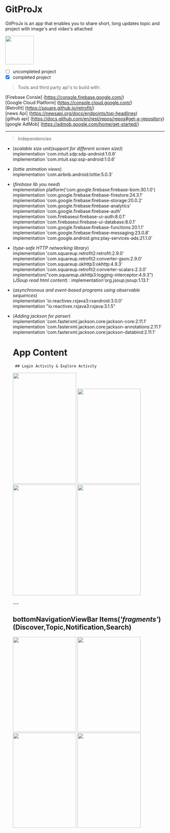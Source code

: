 # GitProJx
GitProJx is an  app that enables you to share short, long updates topic and project with image's and video's attached

<img src="https://user-images.githubusercontent.com/107422911/184646113-004e4abc-b812-45aa-823e-d86e53ca8a54.PNG" widht="120" height="90" />

- [ ]  uncompleted project
- [x]  completed project

> Tools and third party api's to build with:

[Firebase Consle] (https://console.firebase.google.com/)<br/>
[Google Cloud Platform] (https://console.cloud.google.com/)<br/>
[Retrofit] (https://square.github.io/retrofit/)<br/>
[news Api] (https://newsapi.org/docs/endpoints/top-headlines)<br/>
[github api] (https://docs.github.com/en/rest/repos/repos#get-a-repository)<br/>
[google AdMob] (https://admob.google.com/home/get-started/)

---

> Independencies

-  (*scalable size unit(support for different screen size)*)<br/>
    implementation 'com.intuit.sdp:sdp-android:1.0.6'<br/>
    implementation 'com.intuit.ssp:ssp-android:1.0.6'
    
- (*lottie animation views*)<br/>
    implementation 'com.airbnb.android:lottie:5.0.3' 

-  (*firebase lib you need*)<br/>
    implementation platform('com.google.firebase:firebase-bom:30.1.0')<br/>
    implementation 'com.google.firebase:firebase-firestore:24.3.1'<br/>
    implementation 'com.google.firebase:firebase-storage:20.0.2'<br/>
    implementation 'com.google.firebase:firebase-analytics'<br/>
    implementation 'com.google.firebase:firebase-auth'<br/>
    implementation 'com.firebaseui:firebase-ui-auth:8.0.1'<br/>
    implementation 'com.firebaseui:firebase-ui-database:8.0.1'<br/>
    implementation 'com.google.firebase:firebase-functions:20.1.1'<br/>
    implementation 'com.google.firebase:firebase-messaging:23.0.8'<br/>
    implementation 'com.google.android.gms:play-services-ads:21.1.0'


-  (*type-safe HTTP networking library*)<br/>
    implementation 'com.squareup.retrofit2:retrofit:2.9.0'<br/>
    implementation 'com.squareup.retrofit2:converter-gson:2.9.0'<br/>
    implementation 'com.squareup.okhttp3:okhttp:4.9.3'<br/>
    implementation 'com.squareup.retrofit2:converter-scalars:2.3.0'<br/>
    implementation("com.squareup.okhttp3:logging-interceptor:4.9.3")<br/>
    (*JSoup read html content*) : implementation'org.jsoup:jsoup:1.13.1'


- (*asynchronous and event-based programs using observable sequences*)<br/>
     implementation 'io.reactivex.rxjava3:rxandroid:3.0.0'<br/>
     implementation "io.reactivex.rxjava3:rxjava:3.1.5"
    

- (*Adding jackson for parser*)<br/>
    implementation 'com.fasterxml.jackson.core:jackson-core:2.11.1'<br/>
    implementation 'com.fasterxml.jackson.core:jackson-annotations:2.11.1'<br/>
    implementation 'com.fasterxml.jackson.core:jackson-databind:2.11.1'
    
    
    
    # App Content
       ## Login Activity & Explore Activity 
    <p float="left">
    <img src= "https://user-images.githubusercontent.com/107422911/192141393-7890e10d-5e22-4787-8ece-d95f00a0db30.png" width="200" height="350" />
    <img src= "https://user-images.githubusercontent.com/107422911/192141504-4edf18e2-0104-4148-9efd-51fbedf305b6.png" width="200" height="300" />
    <img src= "https://user-images.githubusercontent.com/107422911/192141570-7337c082-2a05-4b21-beeb-624e72d890b9.png" width="200" height="350" />
    <img src= "https://user-images.githubusercontent.com/107422911/192141581-5e1b53a3-3079-4caa-9a2c-81723efc96ed.png" width="200" height="350" />
    </p>
    ---
    
    ## bottomNavigationViewBar Items(*'fragments'*)(Discover,Topic,Notification,Search)
     <p float="right">
    <img src= "https://user-images.githubusercontent.com/107422911/192141616-bdf2fac1-92f7-492e-b34a-0c867add085a.png" width="200" height="300" />
    <img src= "https://user-images.githubusercontent.com/107422911/192141645-745faf65-21cd-44de-8fba-7c5d4c15b279.png" width="200" height="300" />
    <img src= "https://user-images.githubusercontent.com/107422911/192141688-e030dd31-1b6d-44d7-9aa7-7a311e824a4b.png" width="200" height="300" />
    <img src= "https://user-images.githubusercontent.com/107422911/192141792-af42975f-30d1-47f5-ae74-609d1ddf24bf.png" width="200" height="300" />
    </p>
    
